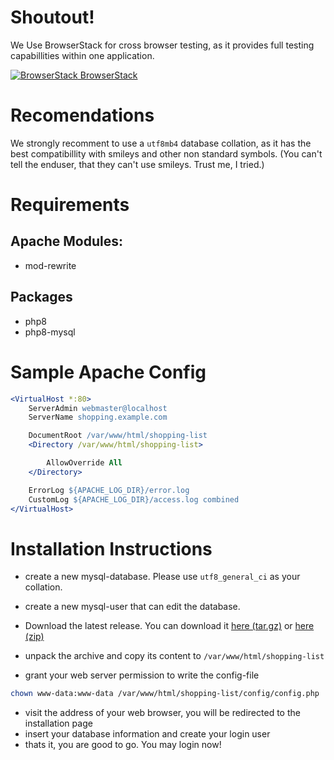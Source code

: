 # Shoutout!
We Use BrowserStack for cross browser testing, as it provides full testing capabillities within one application.

[ ![BrowserStack](https://live.browserstack.com/favicon.ico) BrowserStack](https://www.browserstack.com)

# Recomendations
We strongly recomment to use a ` utf8mb4 ` database collation, as it has the best compatibillity with smileys and other non standard symbols. (You can't tell the enduser, that they can't use smileys. Trust me, I tried.)

# Requirements

## Apache Modules:
* mod-rewrite

## Packages
* php8
* php8-mysql

# Sample Apache Config
```apache
<VirtualHost *:80>
    ServerAdmin webmaster@localhost
    ServerName shopping.example.com

    DocumentRoot /var/www/html/shopping-list
    <Directory /var/www/html/shopping-list>

      	AllowOverride All
    </Directory>

    ErrorLog ${APACHE_LOG_DIR}/error.log
    CustomLog ${APACHE_LOG_DIR}/access.log combined
</VirtualHost>
```

# Installation Instructions

* create a new mysql-database. Please use `utf8_general_ci` as your collation.
* create a new mysql-user that can edit the database.

* Download the latest release. You can download it [here (tar.gz)](https://gitlab.com/bluekay/shopping-list/-/archive/master/shopping-list-master.tar.gz) or [here (zip)](https://gitlab.com/bluekay/shopping-list/-/archive/master/shopping-list-master.zip)
* unpack the archive and copy its content to `/var/www/html/shopping-list`
* grant your web server permission to write the config-file
```bash
chown www-data:www-data /var/www/html/shopping-list/config/config.php
```
* visit the address of your web browser, you will be redirected to the installation page
* insert your database information and create your login user
* thats it, you are good to go. You may login now!
